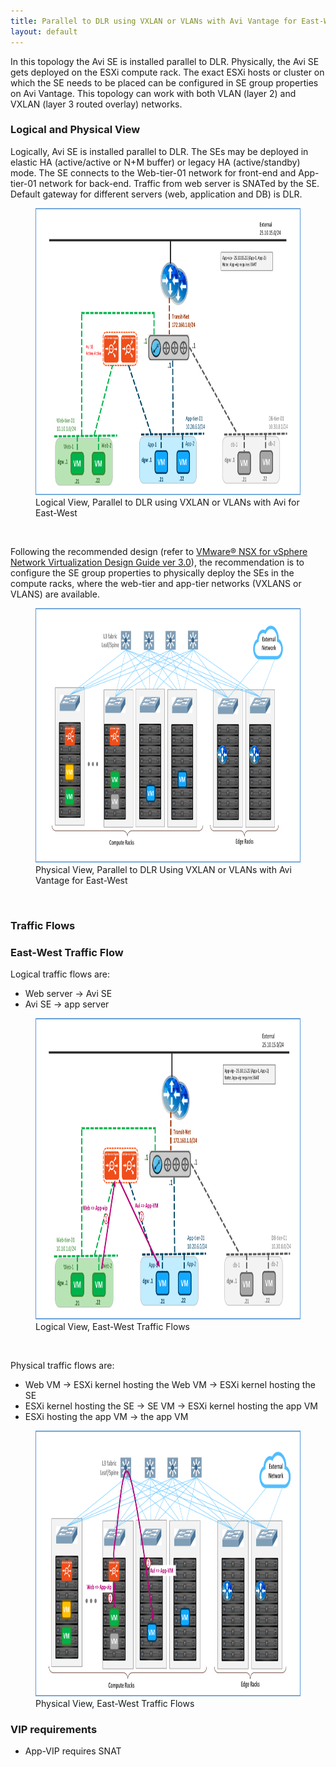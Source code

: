 ```yaml
---
title: Parallel to DLR using VXLAN or VLANs with Avi Vantage for East-West Load Balancing
layout: default
---
```

In this topology the Avi SE is installed parallel to DLR. Physically, the Avi SE gets deployed on the ESXi compute rack. The exact ESXi hosts or cluster on which the SE needs to be placed can be configured in SE group properties on Avi Vantage. This topology can work with both VLAN (layer 2) and VXLAN (layer 3 routed overlay) networks.

### <a name="_Toc472077241"></a>Logical and Physical View

Logically, Avi SE is installed parallel to DLR. The SEs may be deployed in elastic HA (active/active or N+M buffer) or legacy HA (active/standby) mode. The SE connects to the Web-tier-01 network for front-end and App-tier-01 network for back-end. Traffic from web server is SNATed by the SE. Default gateway for different servers (web, application and DB) is DLR.

<figure class="thumbnail wp-caption alignnone"> <a href="img/Picture8.png"><img class=" wp-image-22706" src="img/Picture8.png" alt="Logical View, Parallel to DLR using VXLAN or VLANs with Avi for East-West" width="793" height="459"></a>  
<figcapture> Logical View, Parallel to DLR using VXLAN or VLANs with Avi for East-West 
</figcapture>
</figure> 

 

Following the recommended design (refer to <a href="https://communities.vmware.com/docs/DOC-27683">VMware® NSX for vSphere Network Virtualization Design Guide ver 3.0</a>), the recommendation is to configure the SE group properties to physically deploy the SEs in the compute racks, where the web-tier and app-tier networks (VXLANS or VLANS) are available.

<figure class="thumbnail wp-caption alignnone"> <a href="img/Picture9.png"><img class=" wp-image-22704" src="img/Picture9.png" alt="Physical View, Parallel to DLR Using VXLAN or VLANs with Avi Vantage for East-West" width="801" height="407"></a>  
<figcapture> Physical View, Parallel to DLR Using VXLAN or VLANs with Avi Vantage for East-West 
</figcapture>
</figure> 

 

### <a name="_Toc472077242"></a>Traffic Flows

### East-West Traffic Flow

Logical traffic flows are:

* Web server → Avi SE
* Avi SE → app server 
<figure class="thumbnail wp-caption alignnone"> <a href="img/Picture10.png"><img class=" wp-image-22702" src="img/Picture10.png" alt="Logical View, East-West Traffic Flows" width="813" height="482"></a>  
<figcapture> Logical View, East-West Traffic Flows 
</figcapture>
</figure> 

 

Physical traffic flows are:

* Web VM → ESXi kernel hosting the Web VM → ESXi kernel hosting the SE
* ESXi kernel hosting the SE → SE VM → ESXi kernel hosting the app VM
* ESXi hosting the app VM → the app VM 
<figure class="thumbnail wp-caption alignnone"> <a href="img/Picture11.png"><img class=" wp-image-22700" src="img/Picture11.png" alt="Physical View, East-West Traffic Flows" width="819" height="425"></a>  
<figcapture> Physical View, East-West Traffic Flows 
</figcapture>
</figure> 

### <a name="_Toc472077243"></a>VIP requirements

* App-VIP requires SNAT 

 


